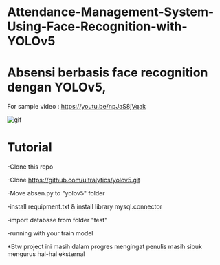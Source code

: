 # Attendance-Management-System-Using-Face-Recognition-with-YOLOv5
# Absensi berbasis face recognition dengan YOLOv5, 

For sample video : https://youtu.be/npJaS8jVqak

![gif](https://github.com/reivanabdee/Attendance-Management-System-Using-Face-Recognition-with-YOLOv5/blob/main/yolo5.gif)

# Tutorial

-Clone this repo

-Clone https://github.com/ultralytics/yolov5.git

-Move absen.py to "yolov5" folder

-install requipment.txt & install library mysql.connector

-import database from folder "test"

-running with your train model


*Btw project ini masih dalam progres mengingat penulis masih sibuk mengurus hal-hal eksternal
